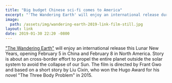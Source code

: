 ```yaml
---
title: "Big budget Chinese sci-fi comes to America"
excerpt: "'The Wandering Earth' will enjoy an international release during the Lunar New Year holiday."
image:
  path: /assets/img/wandering-earth-2019-link-film-still.jpg
layout: link
date: 2019-01-30 22:20 -0800
---
```


["The Wandering Earth"](https://www.hollywoodreporter.com/heat-vision/chinese-sci-fi-movie-wandering-earth-get-us-release-1181473) will enjoy an international release this Lunar New Years, opening February 5 in China and February 8 in North America. Story is about an cross-border effort to propel the entire planet outside the solar system to avoid the collapse of our Sun. The film is directed by Frant Gwo and based on a short story by Liu Cixin, who won the Hugo Award for his novel "The Three Body Problem" in 2015.
